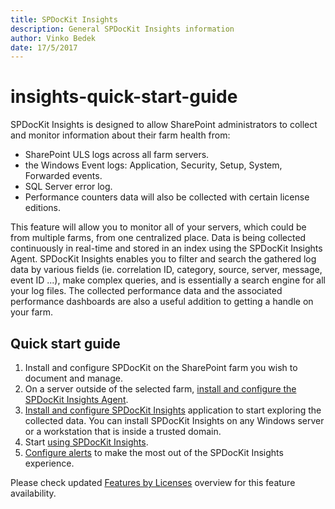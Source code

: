 ```yaml
---
title: SPDocKit Insights
description: General SPDocKit Insights information
author: Vinko Bedek
date: 17/5/2017
---
```


# insights-quick-start-guide

SPDocKit Insights is designed to allow SharePoint administrators to collect and monitor information about their farm health from:

* SharePoint ULS logs across all farm servers.
* the Windows Event logs: Application, Security, Setup, System, Forwarded events.
* SQL Server error log.
* Performance counters data will also be collected with certain license editions.

This feature will allow you to monitor all of your servers, which could be from multiple farms, from one centralized place. Data is being collected continuously in real-time and stored in an index using the SPDocKit Insights Agent. SPDocKit Insights enables you to filter and search the gathered log data by various fields \(ie. correlation ID, category, source, server, message, event ID ...\), make complex queries, and is essentially a search engine for all your log files. The collected performance data and the associated performance dashboards are also a useful addition to getting a handle on your farm.

## Quick start guide

1. Install and configure SPDocKit on the SharePoint farm you wish to document and manage.
2. On a server outside of the selected farm, [install and configure the SPDocKit Insights Agent](insights-quick-start-guide.md#internal/spdockit-insights/configure-data-collection/).
3. [Install and configure SPDocKit Insights](insights-quick-start-guide.md#internal/spdockit-insights/configure-data-collection/) application to start exploring the collected data. You can install SPDocKit Insights on any Windows server or a workstation that is inside a trusted domain.
4. Start [using SPDocKit Insights](insights-quick-start-guide.md#internal/spdockit-insights/use-spdockit-insights/).
5. [Configure alerts](insights-quick-start-guide.md#internal/spdockit-insights/search-alerts) to make the most out of the SPDocKit Insights experience.

Please check updated [Features by Licenses](https://www.spdockit.com/orders) overview for this feature availability.

